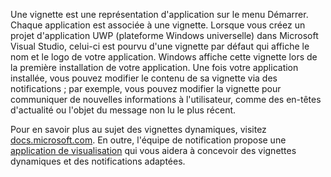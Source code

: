 ﻿Une vignette est une représentation d'application sur le menu Démarrer. Chaque application est associée à une vignette. Lorsque vous créez un projet d'application UWP (plateforme Windows universelle) dans Microsoft Visual Studio, celui-ci est pourvu d'une vignette par défaut qui affiche le nom et le logo de votre application. Windows affiche cette vignette lors de la première installation de votre application. Une fois votre application installée, vous pouvez modifier le contenu de sa vignette via des notifications ; par exemple, vous pouvez modifier la vignette pour communiquer de nouvelles informations à l'utilisateur, comme des en-têtes d'actualité ou l'objet du message non lu le plus récent.

Pour en savoir plus au sujet des vignettes dynamiques, visitez [docs.microsoft.com](https://docs.microsoft.com/en-us/windows/uwp/controls-and-patterns/tiles-and-notifications-creating-tiles). En outre, l'équipe de notification propose une [application de visualisation](https://docs.microsoft.com/en-us/windows/uwp/controls-and-patterns/tiles-and-notifications-notifications-visualizer) qui vous aidera à concevoir des vignettes dynamiques et des notifications adaptées.
